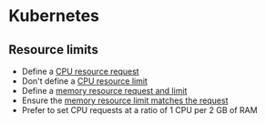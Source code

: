 
# Kubernetes

## Resource limits

- Define a [CPU resource request]
- Don't define a [CPU resource limit]
- Define a [memory resource request and limit]
- Ensure the [memory resource limit matches the request]
- Prefer to set CPU requests at a ratio of 1 CPU per 2 GB of RAM

[CPU resource request]: examples/resources.yaml
[CPU resource limit]: https://home.robusta.dev/blog/stop-using-cpu-limits
[memory resource request and limit]: examples/resources.yaml
[memory resource limit matches the request]: https://home.robusta.dev/blog/kubernetes-memory-limit
